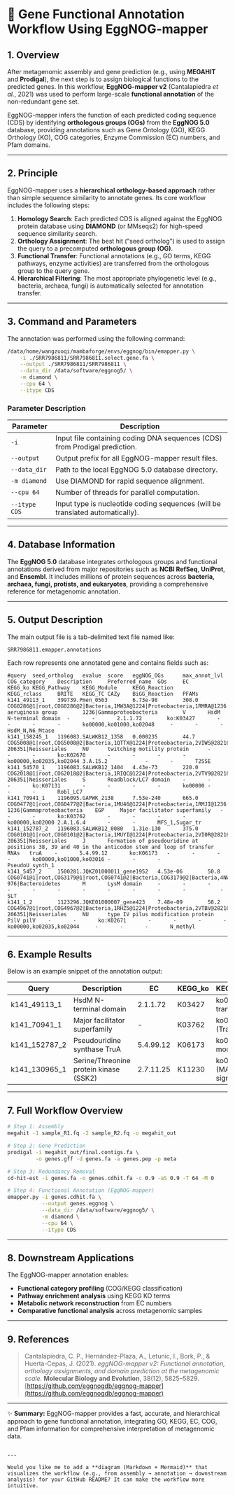 # 🧬 Gene Functional Annotation Workflow Using EggNOG-mapper

## 1. Overview

After metagenomic assembly and gene prediction (e.g., using **MEGAHIT** and **Prodigal**), the next step is to assign biological functions to the predicted genes.
In this workflow, **EggNOG-mapper v2** (Cantalapiedra *et al.*, 2021) was used to perform large-scale **functional annotation** of the non-redundant gene set.

EggNOG-mapper infers the function of each predicted coding sequence (CDS) by identifying **orthologous groups (OGs)** from the **EggNOG 5.0** database, providing annotations such as Gene Ontology (GO), KEGG Orthology (KO), COG categories, Enzyme Commission (EC) numbers, and Pfam domains.

---

## 2. Principle

EggNOG-mapper uses a **hierarchical orthology-based approach** rather than simple sequence similarity to annotate genes.
Its core workflow includes the following steps:

1. **Homology Search**: Each predicted CDS is aligned against the EggNOG protein database using **DIAMOND** (or MMseqs2) for high-speed sequence similarity search.
2. **Orthology Assignment**: The best hit (“seed ortholog”) is used to assign the query to a precomputed **orthologous group (OG)**.
3. **Functional Transfer**: Functional annotations (e.g., GO terms, KEGG pathways, enzyme activities) are transferred from the orthologous group to the query gene.
4. **Hierarchical Filtering**: The most appropriate phylogenetic level (e.g., bacteria, archaea, fungi) is automatically selected for annotation transfer.

---

## 3. Command and Parameters

The annotation was performed using the following command:

```bash
/data/home/wangzuoqi/mambaforge/envs/eggnog/bin/emapper.py \
    -i ./SRR7986811/SRR7986811.select.gene.fa \
    --output ./SRR7986811/SRR7986811 \
    --data_dir /data/software/eggnog5/ \
    -m diamond \
    --cpu 64 \
    --itype CDS
````

### Parameter Description

| Parameter     | Description                                                                   |
| ------------- | ----------------------------------------------------------------------------- |
| `-i`          | Input file containing coding DNA sequences (CDS) from Prodigal prediction.    |
| `--output`    | Output prefix for all EggNOG-mapper result files.                             |
| `--data_dir`  | Path to the local EggNOG 5.0 database directory.                              |
| `-m diamond`  | Use DIAMOND for rapid sequence alignment.                                     |
| `--cpu 64`    | Number of threads for parallel computation.                                   |
| `--itype CDS` | Input type is nucleotide coding sequences (will be translated automatically). |

---

## 4. Database Information

The **EggNOG 5.0** database integrates orthologous groups and functional annotations derived from major repositories such as **NCBI RefSeq**, **UniProt**, and **Ensembl**.
It includes millions of protein sequences across **bacteria, archaea, fungi, protists, and eukaryotes**, providing a comprehensive reference for metagenomic annotation.


---

## 5. Output Description

The main output file is a tab-delimited text file named like:

```
SRR7986811.emapper.annotations
```

Each row represents one annotated gene and contains fields such as:

```
#query  seed_ortholog   evalue  score   eggNOG_OGs      max_annot_lvl   COG_category    Description     Preferred_name  GOs     EC      KEGG_ko KEGG_Pathway    KEGG_Module     KEGG_Reaction       KEGG_rclass     BRITE   KEGG_TC CAZy    BiGG_Reaction   PFAMs
k141_49113_1    399739.Pmen_0563        6.73e-98        308.0   COG0286@1|root,COG0286@2|Bacteria,1MW3A@1224|Proteobacteria,1RMRA@1236|Gammaproteobacteria,1YG4S@136841|Pseudomonas aeruginosa group        1236|Gammaproteobacteria        V       HsdM N-terminal domain  -       -       2.1.1.72        ko:K03427       -       -       -       -       ko00000,ko01000,ko02048     -       -       -       HsdM_N,N6_Mtase
k141_158245_1   1196083.SALWKB12_1358   0.000235        44.7    COG5008@1|root,COG5008@2|Bacteria,1QTTX@1224|Proteobacteria,2VIWS@28216|Betaproteobacteria,2KQ1N@206351|Neisseriales        206351|Neisseriales     NU      twitching motility protein      -       -       -       ko:K02670       -       -       -       -       ko00000,ko02035,ko02044 3.A.15.2            -       -       T2SSE
k141_54570_1    1196083.SALWKB12_1404   4.43e-73        220.0   COG2018@1|root,COG2018@2|Bacteria,1RIQC@1224|Proteobacteria,2VTV9@28216|Betaproteobacteria,2KREG@206351|Neisseriales        206351|Neisseriales     S       Roadblock/LC7 domain    -       -       -       ko:K07131       -       -       -       -       ko00000 -       -       -       Robl_LC7
k141_70941_1    1196095.GAPWK_2138      7.53e-240       665.0   COG0477@1|root,COG0477@2|Bacteria,1MU46@1224|Proteobacteria,1RMJI@1236|Gammaproteobacteria      1236|Gammaproteobacteria    EGP     Major facilitator superfamily   -       -       -       ko:K03762       -       -       -       -       ko00000,ko02000 2.A.1.6.4       -       -       MFS_1,Sugar_tr
k141_152787_2   1196083.SALWKB12_0080   1.31e-130       375.0   COG0101@1|root,COG0101@2|Bacteria,1MUYI@1224|Proteobacteria,2VI0R@28216|Betaproteobacteria,2KPYY@206351|Neisseriales        206351|Neisseriales     J       Formation of pseudouridine at positions 38, 39 and 40 in the anticodon stem and loop of transfer RNAs   truA    -       5.4.99.12       ko:K06173   -       -       -       -       ko00000,ko01000,ko03016 -       -       -       PseudoU_synth_1
k141_5457_2     1500281.JQKZ01000011_gene1952   4.53e-06        50.8    COG0741@1|root,COG3179@1|root,COG0741@2|Bacteria,COG3179@2|Bacteria,4NWM0@976|Bacteroidetes,1IIYH@117743|Flavobacteriia,3ZUK5@59732|Chryseobacterium        976|Bacteroidetes       M       LysM domain     -       -       -       -       -       -       -       -       -       -       -           -       SLT
k141_1_2        1123296.JQKE01000007_gene423    7.48e-09        58.2    COG4967@1|root,COG4967@2|Bacteria,1RHZ5@1224|Proteobacteria,2VTBV@28216|Betaproteobacteria,2KS05@206351|Neisseriales        206351|Neisseriales     NU      type IV pilus modification protein PilV pilV    -       -       ko:K02671       -       -       -       -       ko00000,ko02035,ko02044     -       -       -       N_methyl
```

---

## 6. Example Results

Below is an example snippet of the annotation output:

| Query           | Description                            | EC        | KEGG\_ko | KEGG\_Pathway               | PFAMs              |
| --------------- | -------------------------------------- | --------- | -------- | --------------------------- | ------------------ |
| k141\_49113\_1  | HsdM N-terminal domain                 | 2.1.1.72  | K03427   | ko02048 (ABC transporters)  | HsdM\_N, N6\_Mtase |
| k141\_70941\_1  | Major facilitator superfamily          | -         | K03762   | ko02000 (Transporters)      | MFS\_1, Sugar\_tr  |
| k141\_152787\_2 | Pseudouridine synthase TruA            | 5.4.99.12 | K06173   | ko03016 (tRNA modification) | PseudoU\_synth\_1  |
| k141\_130965\_1 | Serine/Threonine protein kinase (SSK2) | 2.7.11.25 | K11230   | ko04011 (MAPK signaling)    | Pkinase            |

---

## 7. Full Workflow Overview

```bash
# Step 1: Assembly
megahit -1 sample_R1.fq -2 sample_R2.fq -o megahit_out

# Step 2: Gene Prediction
prodigal -i megahit_out/final.contigs.fa \
         -o genes.gff -d genes.fa -a genes.pep -p meta

# Step 3: Redundancy Removal
cd-hit-est -i genes.fa -o genes.cdhit.fa -c 0.9 -aS 0.9 -T 64 -M 0

# Step 4: Functional Annotation (EggNOG-mapper)
emapper.py -i genes.cdhit.fa \
           --output genes.eggnog \
           --data_dir /data/software/eggnog5/ \
           -m diamond \
           --cpu 64 \
           --itype CDS
```

---

## 8. Downstream Applications

The EggNOG-mapper annotation enables:

* **Functional category profiling** (COG/KEGG classification)
* **Pathway enrichment analysis** using KEGG KO terms
* **Metabolic network reconstruction** from EC numbers
* **Comparative functional analysis** across metagenomic samples

---

## 9. References

> Cantalapiedra, C. P., Hernández-Plaza, A., Letunic, I., Bork, P., & Huerta-Cepas, J. (2021).
> *eggNOG-mapper v2: Functional annotation, orthology assignments, and domain prediction at the metagenomic scale.*
> **Molecular Biology and Evolution**, 38(12), 5825–5829.
> [https://github.com/eggnogdb/eggnog-mapper](https://github.com/eggnogdb/eggnog-mapper)

---

✨ **Summary:**
EggNOG-mapper provides a fast, accurate, and hierarchical approach to gene functional annotation, integrating GO, KEGG, EC, COG, and Pfam information for comprehensive interpretation of metagenomic data.

```

---

Would you like me to add a **diagram (Markdown + Mermaid)** that visualizes the workflow (e.g., from assembly → annotation → downstream analysis) for your GitHub README? It can make the workflow more intuitive.
```
